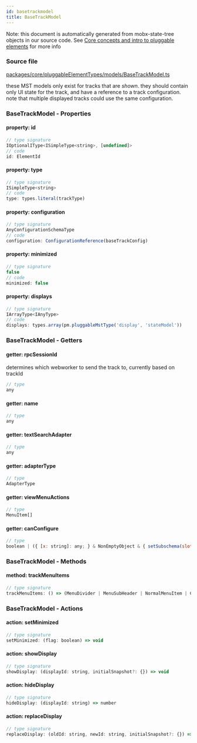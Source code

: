 ```yaml
---
id: basetrackmodel
title: BaseTrackModel
---
```


Note: this document is automatically generated from mobx-state-tree objects in
our source code. See
[Core concepts and intro to pluggable elements](/docs/developer_guide/) for more
info

### Source file

[packages/core/pluggableElementTypes/models/BaseTrackModel.ts](https://github.com/GMOD/jbrowse-components/blob/main/packages/core/pluggableElementTypes/models/BaseTrackModel.ts)

these MST models only exist for tracks that are _shown_. they should contain
only UI state for the track, and have a reference to a track configuration. note
that multiple displayed tracks could use the same configuration.

### BaseTrackModel - Properties

#### property: id

```js
// type signature
IOptionalIType<ISimpleType<string>, [undefined]>
// code
id: ElementId
```

#### property: type

```js
// type signature
ISimpleType<string>
// code
type: types.literal(trackType)
```

#### property: configuration

```js
// type signature
AnyConfigurationSchemaType
// code
configuration: ConfigurationReference(baseTrackConfig)
```

#### property: minimized

```js
// type signature
false
// code
minimized: false
```

#### property: displays

```js
// type signature
IArrayType<IAnyType>
// code
displays: types.array(pm.pluggableMstType('display', 'stateModel'))
```

### BaseTrackModel - Getters

#### getter: rpcSessionId

determines which webworker to send the track to, currently based on trackId

```js
// type
any
```

#### getter: name

```js
// type
any
```

#### getter: textSearchAdapter

```js
// type
any
```

#### getter: adapterType

```js
// type
AdapterType
```

#### getter: viewMenuActions

```js
// type
MenuItem[]
```

#### getter: canConfigure

```js
// type
boolean | ({ [x: string]: any; } & NonEmptyObject & { setSubschema(slotName: string, data: Record<string, unknown>): Record<string, unknown> | ({ [x: string]: any; } & NonEmptyObject & ... & IStateTreeNode<...>); } & IStateTreeNode<...>)
```

### BaseTrackModel - Methods

#### method: trackMenuItems

```js
// type signature
trackMenuItems: () => (MenuDivider | MenuSubHeader | NormalMenuItem | CheckboxMenuItem | RadioMenuItem | SubMenuItem | { ...; })[]
```

### BaseTrackModel - Actions

#### action: setMinimized

```js
// type signature
setMinimized: (flag: boolean) => void
```

#### action: showDisplay

```js
// type signature
showDisplay: (displayId: string, initialSnapshot?: {}) => void
```

#### action: hideDisplay

```js
// type signature
hideDisplay: (displayId: string) => number
```

#### action: replaceDisplay

```js
// type signature
replaceDisplay: (oldId: string, newId: string, initialSnapshot?: {}) => void
```
